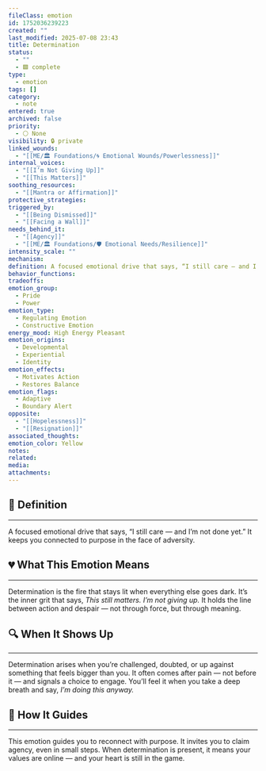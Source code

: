 ```yaml
---
fileClass: emotion
id: 1752036239223
created: ""
last_modified: 2025-07-08 23:43
title: Determination
status:
  - ""
  - 🟩 complete
type:
  - emotion
tags: []
category:
  - note
entered: true
archived: false
priority:
  - ⚪ None
visibility: 🔒 private
linked_wounds:
  - "[[ME/🏛️ Foundations/🌀 Emotional Wounds/Powerlessness]]"
internal_voices:
  - "[[I’m Not Giving Up]]"
  - "[[This Matters]]"
soothing_resources:
  - "[[Mantra or Affirmation]]"
protective_strategies: 
triggered_by:
  - "[[Being Dismissed]]"
  - "[[Facing a Wall]]"
needs_behind_it:
  - "[[Agency]]"
  - "[[ME/🏛️ Foundations/🛡️ Emotional Needs/Resilience]]"
intensity_scale: ""
mechanism: 
definition: A focused emotional drive that says, “I still care — and I’m not done yet.” It keeps you connected to purpose in the face of adversity.
behavior_functions: 
tradeoffs: 
emotion_group:
  - Pride
  - Power
emotion_type:
  - Regulating Emotion
  - Constructive Emotion
energy_mood: High Energy Pleasant
emotion_origins:
  - Developmental
  - Experiential
  - Identity
emotion_effects:
  - Motivates Action
  - Restores Balance
emotion_flags:
  - Adaptive
  - Boundary Alert
opposite:
  - "[[Hopelessness]]"
  - "[[Resignation]]"
associated_thoughts: 
emotion_color: Yellow
notes: 
related: 
media: 
attachments: 
---
```


## 🧾 Definition
---
A focused emotional drive that says, “I still care — and I’m not done yet.” It keeps you connected to purpose in the face of adversity.

## 💔 What This Emotion Means
---
Determination is the fire that stays lit when everything else goes dark.
It’s the inner grit that says, *This still matters. I’m not giving up.*
It holds the line between action and despair — not through force, but through meaning.

## 🔍 When It Shows Up
---
Determination arises when you’re challenged, doubted, or up against something that feels bigger than you.
It often comes after pain — not before it — and signals a choice to engage.
You’ll feel it when you take a deep breath and say, *I’m doing this anyway.*

## 🧭 How It Guides
---
This emotion guides you to reconnect with purpose.
It invites you to claim agency, even in small steps.
When determination is present, it means your values are online — and your heart is still in the game.
